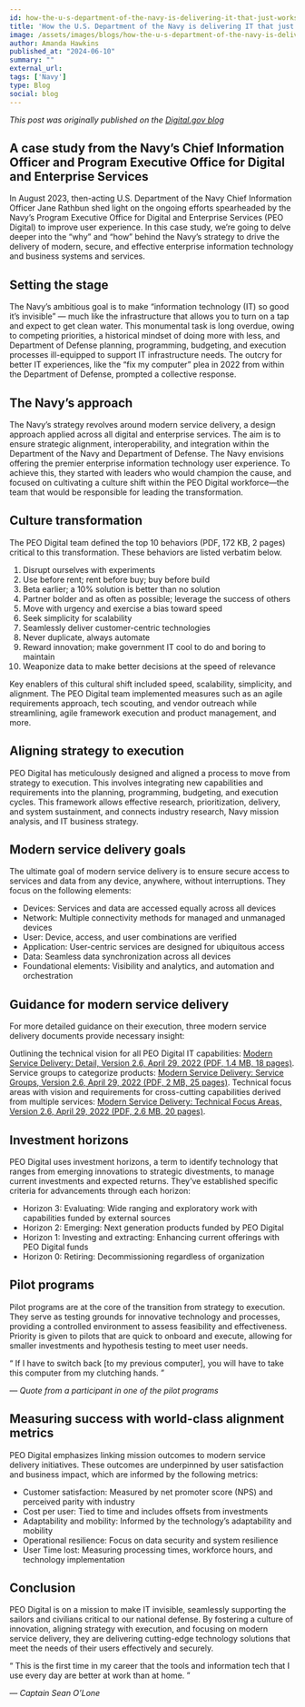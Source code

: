 ```yaml
---
id: how-the-u-s-department-of-the-navy-is-delivering-it-that-just-works
title: 'How the U.S. Department of the Navy is delivering IT that just works'
image: /assets/images/blogs/how-the-u-s-department-of-the-navy-is-delivering-it-that-just-works.jpg
author: Amanda Hawkins
published_at: "2024-06-10"
summary: ""
external_url:
tags: ['Navy']
type: Blog
social: blog
---
```


*This post was originally published on the [Digital.gov blog](https://digital.gov/2024/06/10/how-the-u-s-department-of-the-navy-is-delivering-it-that-just-works/)*

## A case study from the Navy’s Chief Information Officer and Program Executive Office for Digital and Enterprise Services

In August 2023, then-acting U.S. Department of the Navy Chief Information Officer Jane Rathbun shed light on the ongoing efforts spearheaded by the Navy’s Program Executive Office for Digital and Enterprise Services (PEO Digital) to improve user experience. In this case study, we’re going to delve deeper into the “why” and “how” behind the Navy’s strategy to drive the delivery of modern, secure, and effective enterprise information technology and business systems and services.


## **Setting the stage**
The Navy’s ambitious goal is to make “information technology (IT) so good it’s invisible” — much like the infrastructure that allows you to turn on a tap and expect to get clean water. This monumental task is long overdue, owing to competing priorities, a historical mindset of doing more with less, and Department of Defense planning, programming, budgeting, and execution processes ill-equipped to support IT infrastructure needs. The outcry for better IT experiences, like the “fix my computer” plea in 2022 from within the Department of Defense, prompted a collective response.


## **The Navy’s approach**
The Navy’s strategy revolves around modern service delivery, a design approach applied across all digital and enterprise services. The aim is to ensure strategic alignment, interoperability, and integration within the Department of the Navy and Department of Defense. The Navy envisions offering the premier enterprise information technology user experience. To achieve this, they started with leaders who would champion the cause, and focused on cultivating a culture shift within the PEO Digital workforce—the team that would be responsible for leading the transformation.


## **Culture transformation**
The PEO Digital team defined the top 10 behaviors (PDF, 172 KB, 2 pages) critical to this transformation. These behaviors are listed verbatim below.

1. Disrupt ourselves with experiments
2. Use before rent; rent before buy; buy before build
3. Beta earlier; a 10% solution is better than no solution
4. Partner bolder and as often as possible; leverage the success of others
5. Move with urgency and exercise a bias toward speed
6. Seek simplicity for scalability
7. Seamlessly deliver customer-centric technologies
8. Never duplicate, always automate
9. Reward innovation; make government IT cool to do and boring to maintain
10. Weaponize data to make better decisions at the speed of relevance

Key enablers of this cultural shift included speed, scalability, simplicity, and alignment. The PEO Digital team implemented measures such as an agile requirements approach, tech scouting, and vendor outreach while streamlining, agile framework execution and product management, and more.


## **Aligning strategy to execution**
PEO Digital has meticulously designed and aligned a process to move from strategy to execution. This involves integrating new capabilities and requirements into the planning, programming, budgeting, and execution cycles. This framework allows effective research, prioritization, delivery, and system sustainment, and connects industry research, Navy mission analysis, and IT business strategy.


## **Modern service delivery goals**
The ultimate goal of modern service delivery is to ensure secure access to services and data from any device, anywhere, without interruptions. They focus on the following elements:

- Devices: Services and data are accessed equally across all devices
- Network: Multiple connectivity methods for managed and unmanaged devices
- User: Device, access, and user combinations are verified
- Application: User-centric services are designed for ubiquitous access
- Data: Seamless data synchronization across all devices
- Foundational elements: Visibility and analytics, and automation and orchestration

## **Guidance for modern service delivery**
For more detailed guidance on their execution, three modern service delivery documents provide necessary insight:

Outlining the technical vision for all PEO Digital IT capabilities: [Modern Service Delivery: Detail, Version 2.6, April 29, 2022 (PDF, 1.4 MB, 18 pages)](https://www.peodigital.navy.mil/Portals/96/Documents/Modern-Service-Delivery-Detail-20220429-rev2.6.pdf).
Service groups to categorize products: [Modern Service Delivery: Service Groups, Version 2.6, April 29, 2022 (PDF, 2 MB, 25 pages)](https://www.peodigital.navy.mil/Portals/96/Documents/Modern-Service-Delivery-SG-20220429-rev2.6.pdf).
Technical focus areas with vision and requirements for cross-cutting capabilities derived from multiple services: [Modern Service Delivery: Technical Focus Areas, Version 2.6, April 29, 2022 (PDF, 2.6 MB, 20 pages)](https://www.peodigital.navy.mil/Portals/96/Documents/Modern-Service-Delivery-TFA-20220429-rev2.6.pdf).


## **Investment horizons**
PEO Digital uses investment horizons, a term to identify technology that ranges from emerging innovations to strategic divestments, to manage current investments and expected returns. They’ve established specific criteria for advancements through each horizon:

- Horizon 3: Evaluating: Wide ranging and exploratory work with capabilities funded by external sources
- Horizon 2: Emerging: Next generation products funded by PEO Digital
- Horizon 1: Investing and extracting: Enhancing current offerings with PEO Digital funds
- Horizon 0: Retiring: Decommissioning regardless of organization

## **Pilot programs**
Pilot programs are at the core of the transition from strategy to execution. They serve as testing grounds for innovative technology and processes, providing a controlled environment to assess feasibility and effectiveness. Priority is given to pilots that are quick to onboard and execute, allowing for smaller investments and hypothesis testing to meet user needs.

<div class="quote-blog"><p>“ If I have to switch back [to my previous computer], you will have to take this computer from my clutching hands. ”</p>
<footer><cite><p>— Quote from a participant in one of the pilot programs</p></cite></footer>
</div>

## **Measuring success with world-class alignment metrics**
PEO Digital emphasizes linking mission outcomes to modern service delivery initiatives. These outcomes are underpinned by user satisfaction and business impact, which are informed by the following metrics:

- Customer satisfaction: Measured by net promoter score (NPS) and perceived parity with industry
- Cost per user: Tied to time and includes offsets from investments
- Adaptability and mobility: Informed by the technology’s adaptability and mobility
- Operational resilience: Focus on data security and system resilience
- User Time lost: Measuring processing times, workforce hours, and technology implementation


## **Conclusion**
PEO Digital is on a mission to make IT invisible, seamlessly supporting the sailors and civilians critical to our national defense. By fostering a culture of innovation, aligning strategy with execution, and focusing on modern service delivery, they are delivering cutting-edge technology solutions that meet the needs of their users effectively and securely.



<div class="quote-blog">
    <p>“ This is the first time in my career that the tools and information tech that I use every day are better at work than at home. ”</p> 
    <footer>
        <cite>
            <p>— Captain Sean O’Lone</p>
        </cite>
    </footer>
</div>
   